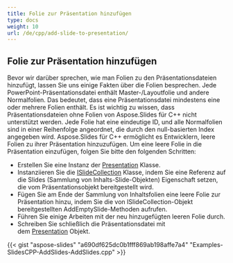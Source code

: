 ```yaml
---
title: Folie zur Präsentation hinzufügen
type: docs
weight: 10
url: /de/cpp/add-slide-to-presentation/
---
```


## **Folie zur Präsentation hinzufügen**
Bevor wir darüber sprechen, wie man Folien zu den Präsentationsdateien hinzufügt, lassen Sie uns einige Fakten über die Folien besprechen. Jede PowerPoint-Präsentationsdatei enthält Master-/Layoutfolie und andere Normalfolien. Das bedeutet, dass eine Präsentationsdatei mindestens eine oder mehrere Folien enthält. Es ist wichtig zu wissen, dass Präsentationsdateien ohne Folien von Aspose.Slides für C++ nicht unterstützt werden. Jede Folie hat eine eindeutige ID, und alle Normalfolien sind in einer Reihenfolge angeordnet, die durch den null-basierten Index angegeben wird. Aspose.Slides für C++ ermöglicht es Entwicklern, leere Folien zu ihrer Präsentation hinzuzufügen. Um eine leere Folie in die Präsentation einzufügen, folgen Sie bitte den folgenden Schritten:

- Erstellen Sie eine Instanz der [Presentation](https://reference.aspose.com/slides/net/aspose.slides/presentation) Klasse.
- Instanziieren Sie die [ISlideCollection](https://reference.aspose.com/slides/net/aspose.slides/islidecollection) Klasse, indem Sie eine Referenz auf die Slides (Sammlung von Inhalts-Slide-Objekten) Eigenschaft setzen, die vom Präsentationsobjekt bereitgestellt wird.
- Fügen Sie am Ende der Sammlung von Inhaltsfolien eine leere Folie zur Präsentation hinzu, indem Sie die von ISlideCollection-Objekt bereitgestellten AddEmptySlide-Methoden aufrufen.
- Führen Sie einige Arbeiten mit der neu hinzugefügten leeren Folie durch.
- Schreiben Sie schließlich die Präsentationsdatei mit dem [Presentation](https://reference.aspose.com/slides/net/aspose.slides/presentation) Objekt.

{{< gist "aspose-slides" "a690df625dc0b1fff869ab198affe7a4" "Examples-SlidesCPP-AddSlides-AddSlides.cpp" >}}